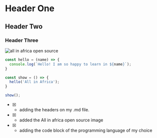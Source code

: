 # Header One
## Header Two
### Header Three

![all in africa open source](https://pbs.twimg.com/media/GK4fzzJXkAAoAp5.jpg:large)


```js
const hello = (name) => {
  console.log(`Hello! I am so happy to learn in ${name}`);
}

const show = () => {
  hello('All in Africa');
}

show();

```

- [x] - adding the headers on my .md file.
- [x] - added the All in africa open source image
- [x] - adding the code block of the programming language of my choice 
